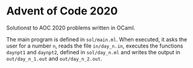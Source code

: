 # Advent of Code 2020
Solutionst to AOC 2020 problems written in OCaml.

The main program is defined in  `sol/main.ml`. When executed, it asks the user for a number `n`, reads the file `in/day_n.in`, executes the functions `daynpt1` and `daynpt2`, defined in `sol/day_n.ml` and writes the output in `out/day_n_1.out` and `out/day_n_2.out`.